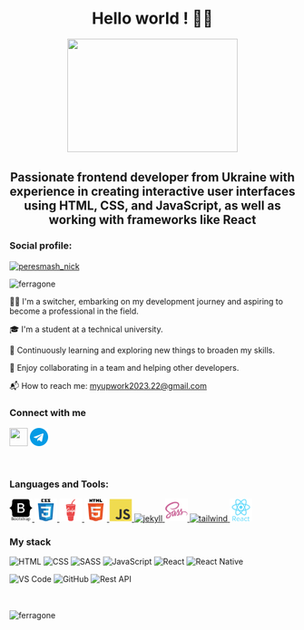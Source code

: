 <h1 align="center">Hello world ! 🌇🌆</h1>

<div id="header" align="center">
  <img src="https://media.giphy.com/media/1g3zLCepvdEAzb5NxA/giphy.gif" width="300" height="200"/>
</div>

<h2 align="center">Passionate frontend developer from Ukraine with experience in creating interactive user interfaces using HTML, CSS, and JavaScript, as well as working with frameworks like React</h2>

<h3 align="left">Social profile:</h3>
<p align="left">
<a href="https://instagram.com/peresmash_nick" target="blank"><img align="center" src="https://raw.githubusercontent.com/rahuldkjain/github-profile-readme-generator/master/src/images/icons/Social/instagram.svg" alt="peresmash_nick" height="30" width="40" /></a>
</p>

<p align="left"> <img src="https://komarev.com/ghpvc/?username=ferragone&label=Profile%20views&color=b10eb4&style=flat-square" alt="ferragone" /> </p>

👩‍💻 I'm a switcher, embarking on my development journey and aspiring to become a professional in the field.

🎓 I'm a student at a technical university.

📖 Continuously learning and exploring new things to broaden my skills.

🤝 Enjoy collaborating in a team and helping other developers.

📬 How to reach me: [myupwork2023.22@gmail.com](mailto:myupwork2023.22@gmail.com)

### Connect with me
<div id="social" align="left">
  <a href="https://www.linkedin.com/in/artem-tykhonenko-%F0%9F%8C%90-ba2a11282" target="_blank" rel="noreferrer"><img src="https://raw.githubusercontent.com/danielcranney/readme-generator/main/public/icons/socials/linkedin.svg" width="32" height="32" /></a>
  <a href="https://t.me/peresmash_nick" target="_blank" rel="noreferrer"><img src="./telegram.png"  width="32" height="32"/></a>
</div>

&nbsp;&nbsp;

<h3 align="left">Languages and Tools:</h3>
<p align="left"> <a href="https://getbootstrap.com" target="_blank" rel="noreferrer"> <img src="https://raw.githubusercontent.com/devicons/devicon/master/icons/bootstrap/bootstrap-plain-wordmark.svg" alt="bootstrap" width="40" height="40"/> </a> <a href="https://www.w3schools.com/css/" target="_blank" rel="noreferrer"> <img src="https://raw.githubusercontent.com/devicons/devicon/master/icons/css3/css3-original-wordmark.svg" alt="css3" width="40" height="40"/> </a> <a href="https://gulpjs.com" target="_blank" rel="noreferrer"> <img src="https://raw.githubusercontent.com/devicons/devicon/master/icons/gulp/gulp-plain.svg" alt="gulp" width="40" height="40"/> </a> <a href="https://www.w3.org/html/" target="_blank" rel="noreferrer"> <img src="https://raw.githubusercontent.com/devicons/devicon/master/icons/html5/html5-original-wordmark.svg" alt="html5" width="40" height="40"/> </a> <a href="https://developer.mozilla.org/en-US/docs/Web/JavaScript" target="_blank" rel="noreferrer"> <img src="https://raw.githubusercontent.com/devicons/devicon/master/icons/javascript/javascript-original.svg" alt="javascript" width="40" height="40"/> </a> <a href="https://jekyllrb.com/" target="_blank" rel="noreferrer"> <img src="https://www.vectorlogo.zone/logos/jekyllrb/jekyllrb-icon.svg" alt="jekyll" width="40" height="40"/> </a> <a href="https://sass-lang.com" target="_blank" rel="noreferrer"> <img src="https://raw.githubusercontent.com/devicons/devicon/master/icons/sass/sass-original.svg" alt="sass" width="40" height="40"/> </a> <a href="https://tailwindcss.com/" target="_blank" rel="noreferrer"> <img src="https://www.vectorlogo.zone/logos/tailwindcss/tailwindcss-icon.svg" alt="tailwind" width="40" height="40"/> </a> <a href="https://reactjs.org/" target="_blank" rel="noreferrer"> <img src="https://raw.githubusercontent.com/devicons/devicon/master/icons/react/react-original-wordmark.svg" alt="react" width="40" height="40"/> </a> </p>

### My stack

![HTML](https://img.shields.io/badge/HTML-5-orange?style=for-the-badge&logo=html5)
![CSS](https://img.shields.io/badge/CSS-3-blue?style=for-the-badge&logo=css3)
![SASS](https://img.shields.io/badge/SASS-CC6699?style=for-the-badge&logo=sass&logoColor=white)
![JavaScript](https://img.shields.io/badge/JavaScript-ES6-yellow?style=for-the-badge&logo=javascript&logoColor=white)
![React](https://img.shields.io/badge/React-61DAFB?style=for-the-badge&logo=react&logoColor=white)
![React Native](https://img.shields.io/badge/React_Native-61DAFB?style=for-the-badge&logo=react&logoColor=white)

![VS Code](https://img.shields.io/badge/VS_Code-007ACC?style=for-the-badge&logo=visual-studio-code&logoColor=white)
![GitHub](https://img.shields.io/badge/GitHub-000000?style=for-the-badge&logo=github&logoColor=white)
![Rest API](https://img.shields.io/badge/REST_API-0096D6?style=for-the-badge&logo=rest&logoColor=white)

&nbsp;&nbsp;


<p><img align="center" src="https://github-readme-streak-stats.herokuapp.com/?user=ferragone&theme=highcontrast" alt="ferragone" /></p>
